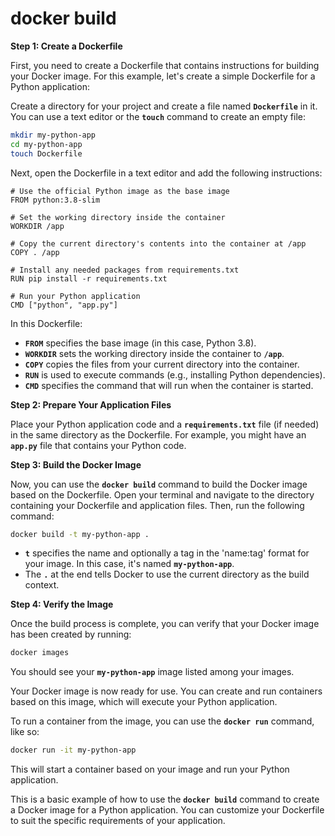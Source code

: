 # docker build

**Step 1: Create a Dockerfile**

First, you need to create a Dockerfile that contains instructions for building your Docker image. For this example, let's create a simple Dockerfile for a Python application:

Create a directory for your project and create a file named **`Dockerfile`** in it. You can use a text editor or the **`touch`** command to create an empty file:

```bash
mkdir my-python-app
cd my-python-app
touch Dockerfile
```

Next, open the Dockerfile in a text editor and add the following instructions:

```docker
# Use the official Python image as the base image
FROM python:3.8-slim

# Set the working directory inside the container
WORKDIR /app

# Copy the current directory's contents into the container at /app
COPY . /app

# Install any needed packages from requirements.txt
RUN pip install -r requirements.txt

# Run your Python application
CMD ["python", "app.py"]
```

In this Dockerfile:

- **`FROM`** specifies the base image (in this case, Python 3.8).
- **`WORKDIR`** sets the working directory inside the container to **`/app`**.
- **`COPY`** copies the files from your current directory into the container.
- **`RUN`** is used to execute commands (e.g., installing Python dependencies).
- **`CMD`** specifies the command that will run when the container is started.

**Step 2: Prepare Your Application Files**

Place your Python application code and a **`requirements.txt`** file (if needed) in the same directory as the Dockerfile. For example, you might have an **`app.py`** file that contains your Python code.

**Step 3: Build the Docker Image**

Now, you can use the **`docker build`** command to build the Docker image based on the Dockerfile. Open your terminal and navigate to the directory containing your Dockerfile and application files. Then, run the following command:

```bash
docker build -t my-python-app .
```

- **`t`** specifies the name and optionally a tag in the 'name:tag' format for your image. In this case, it's named **`my-python-app`**.
- The **`.`** at the end tells Docker to use the current directory as the build context.

**Step 4: Verify the Image**

Once the build process is complete, you can verify that your Docker image has been created by running:

```bash
docker images
```

You should see your **`my-python-app`** image listed among your images.

Your Docker image is now ready for use. You can create and run containers based on this image, which will execute your Python application.

To run a container from the image, you can use the **`docker run`** command, like so:

```bash
docker run -it my-python-app
```

This will start a container based on your image and run your Python application.

This is a basic example of how to use the **`docker build`** command to create a Docker image for a Python application. You can customize your Dockerfile to suit the specific requirements of your application.